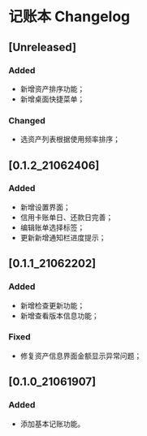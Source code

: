 <!-- Keep a Changelog guide -> https://keepachangelog.com -->

# 记账本 Changelog

## [Unreleased]
### Added
- 新增资产排序功能；
- 新增桌面快捷菜单；
### Changed
- 选资产列表根据使用频率排序；

## [0.1.2_21062406]
### Added
- 新增设置界面；
- 信用卡账单日、还款日完善；
- 编辑账单选择标签；
- 更新新增通知栏进度提示；

## [0.1.1_21062202]
### Added
- 新增检查更新功能；
- 新增查看版本信息功能；
### Fixed
- 修复资产信息界面金额显示异常问题；

## [0.1.0_21061907]
### Added
- 添加基本记账功能。
